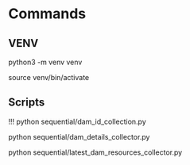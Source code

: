 # Commands


## VENV

python3 -m venv venv

source venv/bin/activate

## Scripts

!!! python sequential/dam_id_collection.py

python sequential/dam_details_collector.py

python sequential/latest_dam_resources_collector.py

